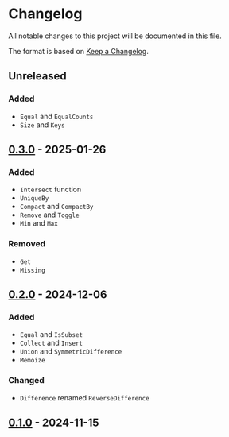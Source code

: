 # Changelog
All notable changes to this project will be documented in this file.

The format is based on [Keep a Changelog](https://keepachangelog.com/en/1.1.0/).

## Unreleased
### Added
* `Equal` and `EqualCounts`
* `Size` and `Keys`

## [0.3.0](https://github.com/coady/iterset/releases/tag/v0.3.0) - 2025-01-26
### Added
* `Intersect` function
* `UniqueBy`
* `Compact` and `CompactBy`
* `Remove` and `Toggle`
* `Min` and `Max`

### Removed
* `Get` 
* `Missing`

## [0.2.0](https://github.com/coady/iterset/releases/tag/v0.2.0) - 2024-12-06
### Added
* `Equal` and `IsSubset`
* `Collect` and `Insert`
* `Union` and `SymmetricDifference`
* `Memoize`

### Changed
* `Difference` renamed `ReverseDifference`

## [0.1.0](https://github.com/coady/iterset/releases/tag/v0.1.0) - 2024-11-15
